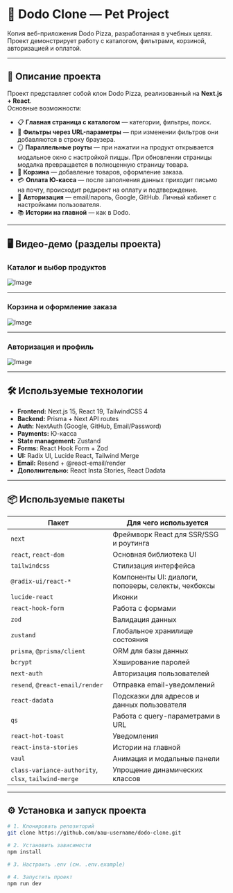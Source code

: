 # 🍕 Dodo Clone — Pet Project

Копия веб-приложения Dodo Pizza, разработанная в учебных целях.  
Проект демонстрирует работу с каталогом, фильтрами, корзиной, авторизацией и оплатой.

---

## 🚀 Описание проекта

Проект представляет собой клон Dodo Pizza, реализованный на **Next.js + React**.  
Основные возможности:

- 📋 **Главная страница с каталогом** — категории, фильтры, поиск.
- 🔗 **Фильтры через URL-параметры** — при изменении фильтров они добавляются в строку браузера.
- 🪞 **Параллельные роуты** — при нажатии на продукт открывается модальное окно с настройкой пиццы. При обновлении страницы модалка превращается в полноценную страницу товара.
- 🛒 **Корзина** — добавление товаров, оформление заказа.
- 💳 **Оплата Ю-касса** — после заполнения данных приходит письмо на почту, происходит редирект на оплату и подтверждение.
- 👤 **Авторизация** — email/пароль, Google, GitHub. Личный кабинет с настройками пользователя.
- 📚 **Истории на главной** — как в Dodo.

---

## 🖥️ Видео-демо (разделы проекта)

### Каталог и выбор продуктов
![Image](https://github.com/user-attachments/assets/75d63c4f-728c-439f-a53f-4686ae53a643)

---
### Корзина и оформление заказа
![Image](https://github.com/user-attachments/assets/9560cc9c-7382-4742-bf1f-4d566ad60f38)

---
### Авторизация и профиль
![Image](https://github.com/user-attachments/assets/1d00f673-b7ec-4a71-a19c-438e19414bcb)

---

## 🛠️ Используемые технологии

- **Frontend:** Next.js 15, React 19, TailwindCSS 4
- **Backend:** Prisma + Next API routes
- **Auth:** NextAuth (Google, GitHub, Email/Password)
- **Payments:** Ю-касса
- **State management:** Zustand
- **Forms:** React Hook Form + Zod
- **UI:** Radix UI, Lucide React, Tailwind Merge
- **Email:** Resend + @react-email/render
- **Дополнительно:** React Insta Stories, React Dadata

---

## 📦 Используемые пакеты

| Пакет                                                | Для чего используется                               |
| ---------------------------------------------------- | --------------------------------------------------- |
| `next`                                               | Фреймворк React для SSR/SSG и роутинга              |
| `react`, `react-dom`                                 | Основная библиотека UI                              |
| `tailwindcss`                                        | Стилизация интерфейса                               |
| `@radix-ui/react-*`                                  | Компоненты UI: диалоги, поповеры, селекты, чекбоксы |
| `lucide-react`                                       | Иконки                                              |
| `react-hook-form`                                    | Работа с формами                                    |
| `zod`                                                | Валидация данных                                    |
| `zustand`                                            | Глобальное хранилище состояния                      |
| `prisma`, `@prisma/client`                           | ORM для базы данных                                 |
| `bcrypt`                                             | Хэширование паролей                                 |
| `next-auth`                                          | Авторизация пользователей                           |
| `resend`, `@react-email/render`                      | Отправка email-уведомлений                          |
| `react-dadata`                                       | Подсказки для адресов и данных пользователя         |
| `qs`                                                 | Работа с query-параметрами в URL                    |
| `react-hot-toast`                                    | Уведомления                                         |
| `react-insta-stories`                                | Истории на главной                                  |
| `vaul`                                               | Анимация и модальные панели                         |
| `class-variance-authority`, `clsx`, `tailwind-merge` | Упрощение динамических классов                      |

---

## ⚙️ Установка и запуск проекта

```bash
# 1. Клонировать репозиторий
git clone https://github.com/ваш-username/dodo-clone.git

# 2. Установить зависимости
npm install

# 3. Настроить .env (см. .env.example)

# 4. Запустить проект
npm run dev
```
